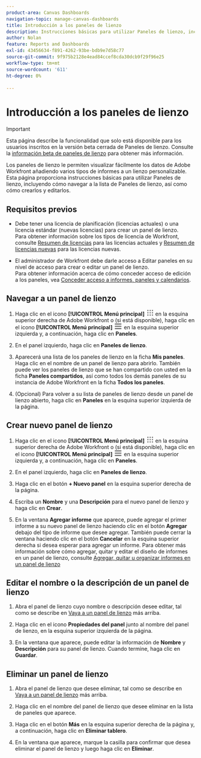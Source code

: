```yaml
---
product-area: Canvas Dashboards
navigation-topic: manage-canvas-dashboards
title: Introducción a los paneles de lienzo
description: Instrucciones básicas para utilizar Paneles de lienzo, incluido cómo navegar a la lista de Paneles de lienzo, así como cómo crearlos y editarlos.
author: Nolan
feature: Reports and Dashboards
exl-id: 43456634-f891-4262-93be-bdb9e7d58c77
source-git-commit: 9f975b2128e4ead84ccef8cda30dcb9f29f96e25
workflow-type: tm+mt
source-wordcount: '611'
ht-degree: 0%

---
```


# Introducción a los paneles de lienzo

>[!IMPORTANT]
>
>Esta página describe la funcionalidad que solo está disponible para los usuarios inscritos en la versión beta cerrada de Paneles de lienzo. Consulte la [información beta de paneles de lienzo](/help/quicksilver/product-announcements/betas/canvas-dashboards-beta/canvas-dashboards-beta-information.md) para obtener más información.

Los paneles de lienzo le permiten visualizar fácilmente los datos de Adobe Workfront añadiendo varios tipos de informes a un lienzo personalizable. Esta página proporciona instrucciones básicas para utilizar Paneles de lienzo, incluyendo cómo navegar a la lista de Paneles de lienzo, así como cómo crearlos y editarlos.

## Requisitos previos

* Debe tener una licencia de planificación (licencias actuales) o una licencia estándar (nuevas licencias) para crear un panel de lienzo.\
  Para obtener información sobre los tipos de licencia de Workfront, consulte [Resumen de licencias](/help/quicksilver/administration-and-setup/add-users/access-levels-and-object-permissions/wf-licenses.md) para las licencias actuales y [Resumen de licencias nuevas](/help/quicksilver/administration-and-setup/add-users/how-access-levels-work/licenses-overview.md) para las licencias nuevas.

* El administrador de Workfront debe darle acceso a Editar paneles en su nivel de acceso para crear o editar un panel de lienzo.\
  Para obtener información acerca de cómo conceder acceso de edición a los paneles, vea [Conceder acceso a informes, paneles y calendarios](/help/quicksilver/administration-and-setup/add-users/configure-and-grant-access/grant-access-reports-dashboards-calendars.md).

## Navegar a un panel de lienzo

1. Haga clic en el icono **[!UICONTROL Menú principal]** ![Menú principal](/help/_includes/assets/main-menu-icon.png) en la esquina superior derecha de Adobe Workfront o (si está disponible), haga clic en el icono **[!UICONTROL Menú principal]** ![Menú principal](/help/_includes/assets/main-menu-icon-left-nav.png) en la esquina superior izquierda y, a continuación, haga clic en **Paneles**.

1. En el panel izquierdo, haga clic en **Paneles de lienzo**.

1. Aparecerá una lista de los paneles de lienzo en la ficha **Mis paneles**. Haga clic en el nombre de un panel de lienzo para abrirlo. También puede ver los paneles de lienzo que se han compartido con usted en la ficha **Paneles compartidos**, así como todos los demás paneles de su instancia de Adobe Workfront en la ficha **Todos los paneles**.

1. (Opcional) Para volver a su lista de paneles de lienzo desde un panel de lienzo abierto, haga clic en **Paneles** en la esquina superior izquierda de la página.

## Crear nuevo panel de lienzo

1. Haga clic en el icono **[!UICONTROL Menú principal]** ![Menú principal](/help/_includes/assets/main-menu-icon.png) en la esquina superior derecha de Adobe Workfront o (si está disponible), haga clic en el icono **[!UICONTROL Menú principal]** ![Menú principal](/help/_includes/assets/main-menu-icon-left-nav.png) en la esquina superior izquierda y, a continuación, haga clic en **Paneles**.

1. En el panel izquierdo, haga clic en **Paneles de lienzo**.

1. Haga clic en el botón **+ Nuevo panel** en la esquina superior derecha de la página.

1. Escriba un **Nombre** y una **Descripción** para el nuevo panel de lienzo y haga clic en **Crear**.

1. En la ventana **Agregar informe** que aparece, puede agregar el primer informe a su nuevo panel de lienzo haciendo clic en el botón **Agregar** debajo del tipo de informe que desee agregar. También puede cerrar la ventana haciendo clic en el botón **Cancelar** en la esquina superior derecha si desea esperar para agregar un informe. Para obtener más información sobre cómo agregar, quitar y editar el diseño de informes en un panel de lienzo, consulte [Agregar, quitar u organizar informes en un panel de lienzo](/help/quicksilver/reports-and-dashboards/canvas-dashboards/manage-canvas-dashboards/add-remove-arrange-reports.md)

## Editar el nombre o la descripción de un panel de lienzo

1. Abra el panel de lienzo cuyo nombre o descripción desee editar, tal como se describe en [Vaya a un panel de lienzo](#navigate-to-a-canvas-dashboard) más arriba.

1. Haga clic en el icono **Propiedades del panel** junto al nombre del panel de lienzo, en la esquina superior izquierda de la página.

1. En la ventana que aparece, puede editar la información de **Nombre** y **Descripción** para su panel de lienzo. Cuando termine, haga clic en **Guardar**.

## Eliminar un panel de lienzo

1. Abra el panel de lienzo que desee eliminar, tal como se describe en [Vaya a un panel de lienzo](#navigate-to-a-canvas-dashboard) más arriba.

1. Haga clic en el nombre del panel de lienzo que desee eliminar en la lista de paneles que aparece.

1. Haga clic en el botón **Más** en la esquina superior derecha de la página y, a continuación, haga clic en **Eliminar tablero**.

1. En la ventana que aparece, marque la casilla para confirmar que desea eliminar el panel de lienzo y luego haga clic en **Eliminar**.
